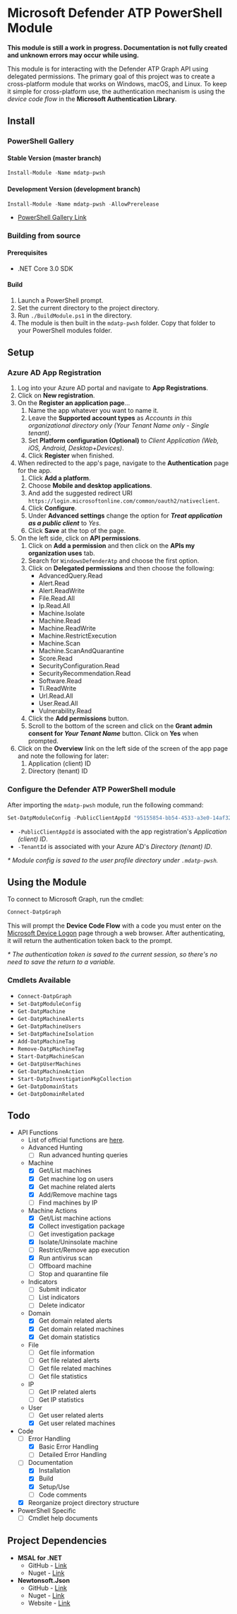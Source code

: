 # Microsoft Defender ATP PowerShell Module

**This module is still a work in progress. Documentation is not fully created and unknown errors may occur while using.**

This module is for interacting with the Defender ATP Graph API using delegated permissions. The primary goal of this project was to create a cross-platform module that works on Windows, macOS, and Linux. To keep it simple for cross-platform use, the authentication mechanism is using the *device code flow* in the **Microsoft Authentication Library**.

## Install

### PowerShell Gallery

#### Stable Version (master branch)

```powershell
Install-Module -Name mdatp-pwsh
```

#### Development Version (development branch)

```powershell
Install-Module -Name mdatp-pwsh -AllowPrerelease
```

- [PowerShell Gallery Link](https://www.powershellgallery.com/packages/mdatp-pwsh)

### Building from source

#### Prerequisites

- .NET Core 3.0 SDK

#### Build

1. Launch a PowerShell prompt.
2. Set the current directory to the project directory.
3. Run `./BuildModule.ps1` in the directory.
4. The module is then built in the `mdatp-pwsh` folder. Copy that folder to your PowerShell modules folder.

## Setup

### Azure AD App Registration

1. Log into your Azure AD portal and navigate to **App Registrations**.
2. Click on **New registration**.
3. On the **Register an application page**...
   1. Name the app whatever you want to name it.
   2. Leave the **Supported account types** as *Accounts in this organizational directory only (Your Tenant Name only - Single tenant)*.
   3. Set **Platform configuration (Optional)** to *Client Application (Web, iOS, Android, Desktop+Devices)*.
   4. Click **Register** when finished.
4. When redirected to the app's page, navigate to the **Authentication** page for the app.
   1. Click **Add a platform**.
   2. Choose **Mobile and desktop applications**.
   3. And add the suggested redirect URI `https://login.microsoftonline.com/common/oauth2/nativeclient`.
   4. Click **Configure**.
   5. Under **Advanced settings** change the option for ***Treat application as a public client*** to *Yes*.
   6. Click **Save** at the top of the page.
5. On the left side, click on **API permissions**.
   1. Click on **Add a permission** and then click on the **APIs my organization uses** tab.
   2. Search for `WindowsDefenderAtp` and choose the first option.
   3. Click on **Delegated permissions** and then choose the following:
      - AdvancedQuery.Read
      - Alert.Read
      - Alert.ReadWrite
      - File.Read.All
      - Ip.Read.All
      - Machine.Isolate
      - Machine.Read
      - Machine.ReadWrite
      - Machine.RestrictExecution
      - Machine.Scan
      - Machine.ScanAndQuarantine
      - Score.Read
      - SecurityConfiguration.Read
      - SecurityRecommendation.Read
      - Software.Read
      - Ti.ReadWrite
      - Url.Read.All
      - User.Read.All
      - Vulnerability.Read
    1. Click the **Add permissions** button.
    2. Scroll to the bottom of the screen and click on the **Grant admin consent for *Your Tenant Name*** button. Click on **Yes** when prompted.
 1. Click on the **Overview** link on the left side of the screen of the app page and note the following for later:
    1. Application (client) ID
    2. Directory (tenant) ID

### Configure the Defender ATP PowerShell module

After importing the `mdatp-pwsh` module, run the following command:

```powershell
Set-DatpModuleConfig -PublicClientAppId "95155854-bb54-4533-a3e0-14af326e997f" -TenantId "5b6a210c-711e-476a-a99c-2460df178748"
```

- `-PublicClientAppId` is associated with the app registration's *Application (client) ID*.
- `-TenantId` is associated with your Azure AD's *Directory (tenant) ID*.

*\* Module config is saved to the user profile directory under `.mdatp-pwsh`.*

## Using the Module

To connect to Microsoft Graph, run the cmdlet:
```powershell
Connect-DatpGraph
```

This will prompt the **Device Code Flow** with a code you must enter on the [Microsoft Device Logon](https://microsoft.com/devicelogin) page through a web browser. After authenticating, it will return the authentication token back to the prompt.

*\* The authentication token is saved to the current session, so there's no need to save the return to a variable.*

### Cmdlets Available

- `Connect-DatpGraph`
- `Set-DatpModuleConfig`
- `Get-DatpMachine`
- `Get-DatpMachineAlerts`
- `Get-DatpMachineUsers`
- `Set-DatpMachineIsolation`
- `Add-DatpMachineTag`
- `Remove-DatpMachineTag`
- `Start-DatpMachineScan`
- `Get-DatpUserMachines`
- `Get-DatpMachineAction`
- `Start-DatpInvestigationPkgCollection`
- `Get-DatpDomainStats`
- `Get-DatpDomainRelated`

## Todo

- API Functions
  - List of official functions are [here](https://docs.microsoft.com/en-us/windows/security/threat-protection/microsoft-defender-atp/exposed-apis-list).
  - Advanced Hunting
    - [ ] Run advanced hunting queries
  - Machine
    - [x] Get/List machines
    - [x] Get machine log on users
    - [x] Get machine related alerts
    - [x] Add/Remove machine tags
    - [ ] Find machines by IP
  - Machine Actions
    - [x] Get/List machine actions
    - [x] Collect investigation package
    - [ ] Get investigation package
    - [x] Isolate/Uninsolate machine
    - [ ] Restrict/Remove app execution
    - [x] Run antivirus scan
    - [ ] Offboard machine
    - [ ] Stop and quarantine file
  - Indicators
    - [ ] Submit indicator
    - [ ] List indicators
    - [ ] Delete indicator
  - Domain
    - [x] Get domain related alerts
    - [x] Get domain related machines
    - [x] Get domain statistics
  - File
    - [ ] Get file information
    - [ ] Get file related alerts
    - [ ] Get file related machines
    - [ ] Get file statistics
  - IP
    - [ ] Get IP related alerts
    - [ ] Get IP statistics
  - User
    - [ ] Get user related alerts
    - [x] Get user related machines
- Code
  - [ ] Error Handling
    - [x] Basic Error Handling
    - [ ] Detailed Error Handling
  - [ ] Documentation
    - [x] Installation
    - [x] Build
    - [x] Setup/Use
    - [ ] Code comments
  - [x] Reorganize project directory structure
- PowerShell Specific
  - [ ] Cmdlet help documents

## Project Dependencies

- **MSAL for .NET**
  - GitHub - [Link](https://github.com/AzureAD/microsoft-authentication-library-for-dotnet)
  - Nuget - [Link](https://www.nuget.org/packages/Microsoft.Identity.Client)
- **Newtonsoft.Json**
  - GitHub - [Link](https://github.com/JamesNK/Newtonsoft.Json)
  - Nuget - [Link](https://www.nuget.org/packages/Newtonsoft.Json/)
  - Website - [Link](https://www.newtonsoft.com/json)